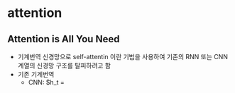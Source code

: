 # attention

## Attention is All You Need

* 기계번역 신경망으로 self-attentin 이란 기법을 사용하여 기존의 RNN 또는 CNN 계열의 신경망 구조를 탈피하려고 함
* 기존 기계번역 
  * CNN: 
    $h_t = 
